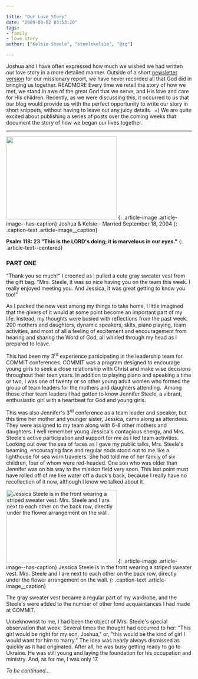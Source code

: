 ```yaml
---

title: "Our Love Story"
date: "2009-03-02 03:53:20"
tags:
- family
- love story
author: ["Kelsie Steele", "steelekelsie", "@ig"]

---
```


Joshua and I have often expressed how much we wished we had written our love story in a more detailed manner. Outside of a short <a href="http://www.ofreport.com/wp-content/plugins/download-monitor/download.php?id=5">newsletter version</a> for our missionary report, we have never recorded all that God did in bringing us together. READMORE Every time we retell the story of how we met, we stand in awe of the great God that we serve, and His love and care for His children. Recently, as we were discussing this, it occurred to us that our blog would provide us with the perfect opportunity to write our story in short snippets, without having to leave out any juicy details.  =) We are quite excited about publishing a series of posts over the coming weeks that document the story of how we began our lives together.

---

<a href="//d21yo20tm8bmc2.cloudfront.net/2009/03/111_1129.jpg"><img class="size-medium wp-image-510" title="111_1129" src="//d21yo20tm8bmc2.cloudfront.net/2009/03/111_1129-300x225.jpg" alt=" " width="300" height="225" /></a>
{: .article-image .article-image--has-caption}
Joshua & Kelsie - Married September 18, 2004
{: .caption-text .article-image__caption}

**Psalm 118: 23 "This is the LORD's doing; it is marvelous in our eyes."**
{: .article-text--centered}

### PART ONE

"Thank you so much!" I crooned as I pulled a cute gray sweater vest from the gift bag. "Mrs. Steele, it was so nice having you on the team this week. I really enjoyed meeting you. And Jessica, it was great getting to know you too!"

As I packed the new vest among my things to take home, I little imagined that the givers of it would at some point become an important part of my life. Instead, my thoughts were busied with reflections from the past week. 200 mothers and daughters, dynamic speakers, skits, piano playing, team activities, and most of all a feeling of excitement and encouragement from hearing and sharing the Word of God, all whirled through my head as I prepared to leave.

This had been my 3<sup>rd</sup> experience participating in the leadership team for COMMIT conferences. COMMIT was a program designed to encourage young girls to seek a close relationship with Christ and make wise decisions throughout their teen years. In addition to playing piano and speaking a time or two, I was one of twenty or so other young adult women who formed the group of team leaders for the mothers and daughters attending.  Among those other team leaders I had gotten to know Jennifer Steele, a vibrant, enthusiastic girl with a heartbeat for God and young girls.

This was also Jennifer's 3<sup>rd</sup> conference as a team leader and speaker, but this time her mother and younger sister, Jessica, came along as attendees. They were assigned to my team along with 6-8 other mothers and daughters. I well remember young Jessica's contagious energy, and Mrs. Steele's active participation and support for me as I led team activities. Looking out over the sea of faces as I gave my public talks, Mrs. Steele's beaming, encouraging face and regular nods stood out to me like a lighthouse for sea worn travelers. She had told me of her family of six children, four of whom were red-headed. One son who was older than Jennifer was on his way to the mission field very soon. This last point must have rolled off of me like water off a duck's back, because I really have no recollection of it now, although I know we talked about it.

<a href="//d21yo20tm8bmc2.cloudfront.net/2009/03/commit.jpg"><img class="size-medium wp-image-508" title="commit" src="//d21yo20tm8bmc2.cloudfront.net/2009/03/commit-300x198.jpg" alt="Jessica Steele is in the front wearing a striped sweater vest. Mrs. Steele and I are next to each other on the back row, directly under the flower arrangement on the wall." width="300" height="198" /></a>
{: .article-image .article-image--has-caption}
Jessica Steele is in the front wearing a striped sweater vest. Mrs. Steele and I are next to each other on the back row, directly under the flower arrangement on the wall.
{: .caption-text .article-image__caption}

The gray sweater vest became a regular part of my wardrobe, and the Steele's were added to the number of other fond acquaintances I had made at COMMIT.

Unbeknownst to me, I had been the object of Mrs. Steele's special observation that week. Several times the thought had occurred to her: "This girl would be right for my son, Joshua," or, "this would be the kind of girl I would want for him to marry." The idea was nearly always dismissed as quickly as it had originated. After all, he was busy getting ready to go to Ukraine. He was still young and laying the foundation for his occupation and ministry. And, as for me, I was only 17.

*To be continued...*
